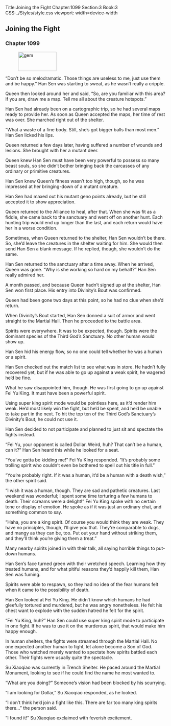 Title:Joining the Fight 
Chapter:1099 
Section:3 
Book:3 
CSS:../Styles/style.css 
viewport: width=device-width
  
## Joining the Fight
### Chapter 1099
  
<figure>
	<img src="../Images/gem.gif" alt="gem" id="gem" width="120" height="60" />
</figure>
  

  
“Don’t be so melodramatic. Those things are useless to me, just use them and be happy.” Han Sen was starting to sweat, as he wasn’t really a cripple.

Queen then looked around her and said, “So, are you familiar with this area? If you are, draw me a map. Tell me all about the creature hotspots.”

Han Sen had already been on a cartographic trip, so he had several maps ready to provide her. As soon as Queen accepted the maps, her time of rest was over. She marched right out of the shelter.

“What a waste of a fine body. Still, she’s got bigger balls than most men.” Han Sen licked his lips.

Queen returned a few days later, having suffered a number of wounds and lesions. She brought with her a mutant deer.

Queen knew Han Sen must have been very powerful to possess so many beast souls, so she didn’t bother bringing back the carcasses of any ordinary or primitive creatures.

Han Sen knew Queen’s fitness wasn’t too high, though, so he was impressed at her bringing-down of a mutant creature.

Han Sen had maxed out his mutant geno points already, but he still accepted it to show appreciation.

Queen returned to the Alliance to heal, after that. When she was fit as a fiddle, she came back to the sanctuary and went off on another hunt. Each hunting trip would end up longer than the last, and each return would have her in a worse condition.

Sometimes, when Queen returned to the shelter, Han Sen wouldn’t be there. So, she’d leave the creatures in the shelter waiting for him. She would then send Han Sen a blank message. If he replied, though, she wouldn’t do the same.

Han Sen returned to the sanctuary after a time away. When he arrived, Queen was gone. “Why is she working so hard on my behalf?” Han Sen really admired her.

A month passed, and because Queen hadn’t signed up at the shelter, Han Sen won first place. His entry into Divinity’s Bout was confirmed.

Queen had been gone two days at this point, so he had no clue when she’d return.

When Divinity’s Bout started, Han Sen donned a suit of armor and went straight to the Martial Hall. Then he proceeded to the battle area.

Spirits were everywhere. It was to be expected, though. Spirits were the dominant species of the Third God’s Sanctuary. No other human would show up.

Han Sen hid his energy flow, so no one could tell whether he was a human or a spirit.

Han Sen checked out the match list to see what was in store. He hadn’t fully recovered yet, but if he was able to go up against a weak spirit, he wagered he’d be fine.

What he saw disappointed him, though. He was first going to go up against Fei Yu King. It must have been a powerful spirit.

Using super king spirit mode would be pointless here, as it’d render him weak. He’d most likely win the fight, but he’d be spent, and he’d be unable to take part in the next. To hit the top ten of the Third God’s Sanctuary’s Divinity’s Bout, he could not use it.

Han Sen decided to not participate and planned to just sit and spectate the fights instead.

“Fei Yu, your opponent is called Dollar. Weird, huh? That can’t be a human, can it?” Han Sen heard this while he looked for a seat.

“You’ve gotta be kidding me!” Fei Yu King responded. “It’s probably some trolling spirit who couldn’t even be bothered to spell out his title in full.”

“You’re probably right. If it was a human, it’d be a human with a death wish,” the other spirit said.

“I wish it was a human, though. They are sad and pathetic creatures. Last weekend was wonderful; I spent some time torturing a few humans to death. Their screams were a delight!” Fei Yu King spoke with no certain tone or display of emotion. He spoke as if it was just an ordinary chat, and something common to say.

“Haha, you are a king spirit. Of course you would think they are weak. They have no principles, though, I’ll give you that. They’re comparable to dogs, and mangy as they can be, too. Put out your hand without striking them, and they’ll think you’re giving them a treat.”

Many nearby spirits joined in with their talk, all saying horrible things to put-down humans.

Han Sen’s face turned green with their wretched speech. Learning how they treated humans, and for what pitiful reasons they’d happily kill them, Han Sen was fuming.

Spirits were able to respawn, so they had no idea of the fear humans felt when it came to the possibility of death.

Han Sen looked at Fei Yu King. He didn’t know which humans he had gleefully tortured and murdered, but he was angry nonetheless. He felt his chest want to explode with the sudden hatred he felt for the spirit.

“Fei Yu King, huh?” Han Sen could use super king spirit mode to participate in one fight. If he was to use it on the murderous spirit, that would make him happy enough.

In human shelters, the fights were streamed through the Martial Hall. No one expected another human to fight, let alone become a Son of God. Those who watched merely wanted to spectate how spirits battled each other. Their fights were usually quite the spectacle.

Su Xiaoqiao was currently in Trench Shelter. He paced around the Martial Monument, looking to see if he could find the name he most wanted to.

“What are you doing?” Someone’s vision had been blocked by his scurrying.

“I am looking for Dollar,” Su Xiaoqiao responded, as he looked.

“I don’t think he’d join a fight like this. There are far too many king spirits there…” the person said.

“I found it!” Su Xiaoqiao exclaimed with feverish excitement.